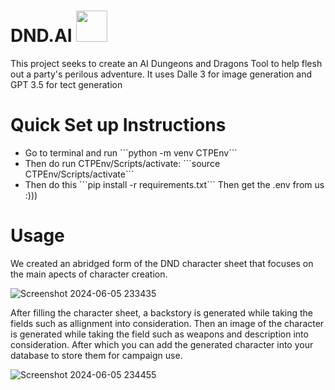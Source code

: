 # DND.AI <img src =https://github.com/Spring-2024-CTP-Project/SPRING-2024/assets/141372534/9023ca0e-1ad5-4dba-9798-4fe83fb6c9f0 width ="50px" height = "50px">

This project seeks to create an AI Dungeons and Dragons Tool to help flesh out a party's perilous adventure. It uses Dalle 3 for image generation and GPT 3.5 for tect generation

# Quick Set up Instructions

<ul>
 <li>
Go to terminal and run
```python -m venv CTPEnv```
 </li>

  <li>
    Then do run CTPEnv/Scripts/activate:
```source CTPEnv/Scripts/activate```
  </li>

  <li>
    Then do this
```pip install -r requirements.txt```
Then get the .env from us :)))
  </li>
 </ul>
 

# Usage

We created an abridged form of the DND character sheet that focuses on the main apects of character creation.

![Screenshot 2024-06-05 233435](https://github.com/Spring-2024-CTP-Project/SPRING-2024/assets/141372534/34a49a3f-9145-40a0-8e58-4c84a9a7bb5d)



After filling the character sheet, a backstory is generated while taking the fields such as allignment into consideration. 
Then an image of the character is generated while taking the field such as weapons and description into consideration. 
After which you can add the generated character into your database to store them for campaign use. 

![Screenshot 2024-06-05 234455](https://github.com/Spring-2024-CTP-Project/SPRING-2024/assets/141372534/364d0a1a-69ce-451f-9774-8668bedce8d3)





